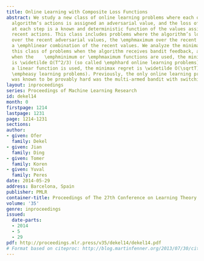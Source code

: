 ```yaml
---
title: Online Learning with Composite Loss Functions
abstract: We study a new class of online learning problems where each of the online
  algorithm’s actions is assigned an adversarial value, and the loss of the algorithm
  at each step is a known and deterministic function of the values assigned to its
  recent actions. This class includes problems where the algorithm’s loss is the \emphminimum
  over the recent adversarial values, the \emphmaximum over the recent values, or
  a \emphlinear combination of the recent values. We analyze the minimax regret of
  this class of problems when the algorithm receives bandit feedback, and prove that
  when the    \emphminimum or \emphmaximum functions are used, the minimax regret
  is \widetilde Ω(T^2/3) (so called \emphhard online learning problems), and when
  a linear function is used, the minimax regret is \widetilde O(\sqrtT) (so called
  \empheasy learning problems). Previously, the only online learning problem that
  was known to be provably hard was the multi-armed bandit with switching costs.
layout: inproceedings
series: Proceedings of Machine Learning Research
id: dekel14
month: 0
firstpage: 1214
lastpage: 1231
page: 1214-1231
sections: 
author:
- given: Ofer
  family: Dekel
- given: Jian
  family: Ding
- given: Tomer
  family: Koren
- given: Yuval
  family: Peres
date: 2014-05-29
address: Barcelona, Spain
publisher: PMLR
container-title: Proceedings of The 27th Conference on Learning Theory
volume: '35'
genre: inproceedings
issued:
  date-parts:
  - 2014
  - 5
  - 29
pdf: http://proceedings.mlr.press/v35/dekel14/dekel14.pdf
# Format based on citeproc: http://blog.martinfenner.org/2013/07/30/citeproc-yaml-for-bibliographies/
---
```

